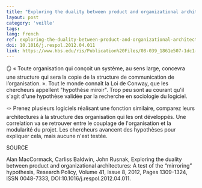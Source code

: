 ```yaml
---
title: "Exploring the duality between product and organizational architectures: A test of the “mirroring” hypothesis"
layout: post
category: 'veille'
tags: 
lang: french
ref: exploring-the-duality-between-product-and-organizational-architectures-test-of-the-mirroring-hypothesis
doi: 10.1016/j.respol.2012.04.011
link: https://www.hbs.edu/ris/Publication%20Files/08-039_1861e507-1dc1-4602-85b8-90d71559d85b.pdf
---
```


🪞 « Toute organisation qui conçoit un système, au sens large, concevra une structure qui sera la copie de la structure de communication de l’organisation. ». Tout le monde connaît la Loi de Conway, que les chercheurs appellent "hypothèse miroir". Trop peu sont au courant qu'il s'agit d'une hypothèse validée par la recherche en sociologie du logiciel.

🪢 Prenez plusieurs logiciels réalisant une fonction similaire, comparez leurs architectures à la structure des organisation qui les ont développés. Une correlation va se retrouver entre le couplage de l'organisation et la modularité du projet. Les chercheurs avancent des hypothèses pour expliquer cela, mais aucune n'est testée.

SOURCE

Alan MacCormack, Carliss Baldwin, John Rusnak, Exploring the duality between product and organizational architectures: A test of the “mirroring” hypothesis, Research Policy, Volume 41, Issue 8, 2012, Pages 1309-1324, ISSN 0048-7333, DOI:10.1016/j.respol.2012.04.011.